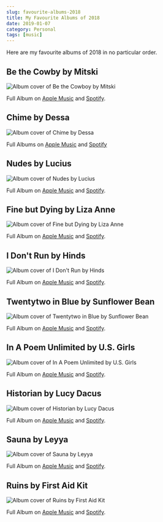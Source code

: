 ```yaml
---
slug: favourite-albums-2018
title: My Favourite Albums of 2018
date: 2019-01-07
category: Personal
tags: [music]
---
```


Here are my favourite albums of 2018 in no particular order.

## Be the Cowby by Mitski

![Album cover of Be the Cowboy by Mitski](./mitski-be-the-cowboy.jpg)

Full Album on [Apple Music](https://itunes.apple.com/at/album/be-the-cowboy/1373892692?l=en) and [Spotify](https://open.spotify.com/album/653wRjqO0GOZPQPcXpeAXD).

## Chime by Dessa

![Album cover of Chime by Dessa](./dessa-chime.jpg)

Full Albums on [Apple Music](https://itunes.apple.com/at/album/chime/1322884136?l=en) and [Spotify](https://open.spotify.com/album/1etfft6WKY1vsqz3apooRv)

## Nudes by Lucius

![Album cover of Nudes by Lucius](./lucius-nudes.jpg)

Full Album on [Apple Music](https://itunes.apple.com/at/album/nudes/1325910627?l=en) and [Spotify](https://open.spotify.com/album/4CJOeZrzjHBiLXEusekD5y).

## Fine but Dying by Liza Anne

![Album cover of Fine but Dying by Liza Anne](./liza-anne-fine-but-dying.jpg)

Full Album on [Apple Music](https://itunes.apple.com/at/album/fine-but-dying/1311631752?l=en) and [Spotify](https://open.spotify.com/album/6ELuMj5lPWzmvHhi3YeIOp).

## I Don't Run by Hinds

![Album cover of I Don't Run by Hinds](./hinds-i-dont-run.jpg)

Full Album on [Apple Music](https://itunes.apple.com/at/album/i-dont-run/1326887526?l=en) and [Spotify](https://open.spotify.com/album/5Cx9K3B2kOjSvAC23ADh3X).

## Twentytwo in Blue by Sunflower Bean

![Album cover of Twentytwo in Blue by Sunflower Bean](./sunflower-bean-twentytwo-in-blue.jpg)

Full Album on [Apple Music](https://itunes.apple.com/at/album/twentytwo-in-blue/1326887949?l=en) and [Spotify](https://open.spotify.com/album/0Ucku0CR3r5DRYc0KFdNAh).

## In A Poem Unlimited by U.S. Girls

![Album cover of In A Poem Unlimited by U.S. Girls](./us-girls-in-a-poem-unlimited.jpg)

Full Album on [Apple Music](https://itunes.apple.com/at/album/in-a-poem-unlimited/1311639242?l=en) and [Spotify](https://open.spotify.com/album/5mcuyVRQmrRlfFqDDfJI1q).

## Historian by Lucy Dacus

![Album cover of Historian by Lucy Dacus](./lucy-dacus-historian.jpg)

Full Album on [Apple Music](https://itunes.apple.com/at/album/historian/1316844364?l=en) and [Spotify](https://open.spotify.com/album/01GO03odsNlNLtvNETukWT).

## Sauna by Leyya

![Album cover of Sauna by Leyya](./leyya-sauna.jpg)

Full Album on [Apple Music](https://itunes.apple.com/at/album/sauna/1299087134?l=en) and [Spotify](https://open.spotify.com/album/03jizn8UHjDpaHeADxYtPK).

## Ruins by First Aid Kit

![Album cover of Ruins by First Aid Kit](./first-aid-kit-ruins.jpg)

Full Album on [Apple Music](https://itunes.apple.com/at/album/ruins/1298785869?l=en) and [Spotify](https://open.spotify.com/album/5l2Ts5Hd4BN2O28rZksznR).
